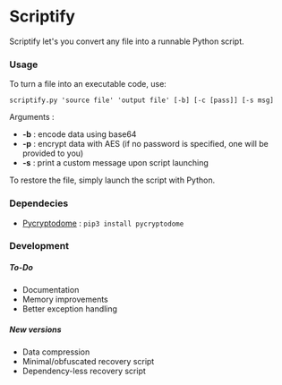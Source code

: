 # Scriptify
Scriptify let's you convert any file into a runnable Python script.

### Usage
To turn a file into an executable code, use:
```
scriptify.py 'source file' 'output file' [-b] [-c [pass]] [-s msg]
```
Arguments :

- **-b** : encode data using base64
- **-p** : encrypt data with AES (if no password is specified, one will be provided to you)
- **-s** : print a custom message upon script launching

To restore the file, simply launch the script with Python.

### Dependecies
- [Pycryptodome](https://pypi.org/project/pycryptodome/) : ```pip3 install pycryptodome```

### Development
##### To-Do
- Documentation
- Memory improvements
- Better exception handling

##### New versions
- Data compression
- Minimal/obfuscated recovery script
- Dependency-less recovery script
